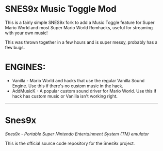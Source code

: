 # SNES9x Music Toggle Mod

This is a fairly simple SNES9x fork to add a Music Toggle feature for Super Mario World and most Super Mario World Romhacks, useful for streaming with your own music!

This was thrown together in a few hours and is super messy, probably has a few bugs.

# ENGINES: 
* Vanilla - Mario World and hacks that use the regular Vanilla Sound Engine. Use this if there's no custom music in the hack.
* AddMusicK - A popular custom sound driver for Mario World. Use this if hack has custom music or Vanilla isn't working right.


---
# Snes9x
*Snes9x - Portable Super Nintendo Entertainment System (TM) emulator*

This is the official source code repository for the Snes9x project.
